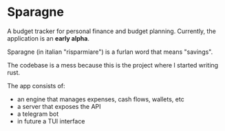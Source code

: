 # Sparagne

A budget tracker for personal finance and budget planning. Currently, the
application is an **early alpha**.

Sparagne (in italian "risparmiare") is a furlan word that means "savings".

The codebase is a mess because this is the project where I started writing rust.

The app consists of:
- an engine that manages expenses, cash flows, wallets, etc
- a server that exposes the API
- a telegram bot
- in future a TUI interface
